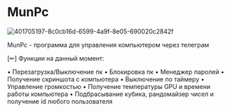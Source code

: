 # MunPc
![401705197-8c0cb16d-6599-4a9f-8e05-690020c2842f](https://github.com/user-attachments/assets/341589d3-d549-47dc-8bfb-9099f22952dd)

MunPc - программа для управления компьютером через телеграм

[✏] Функции на данный момент:

• Перезагрузка/Выключение пк
• Блокировка пк
• Менеджер паролей
• Получение скриншота с компьютера
• Выключение по таймеру
• Управление громкостью
• Получение температуры GPU и времени работы компьютера
• Подбрасывание кубика, рандомайзер чисел и получение id любого пользователя


